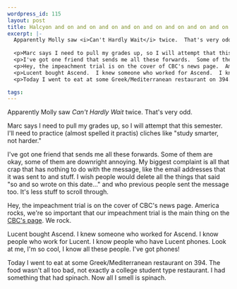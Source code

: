 ```yaml
--- 
wordpress_id: 115
layout: post
title: Halcyon and on and on and on and on and on and on and on and on and on and on and on
excerpt: |-
  Apparently Molly saw <i>Can't Hardly Wait</i> twice.  That's very odd.  
  
  <p>Marc says I need to pull my grades up, so I will attempt that this semester.  I'll need to practice (almost spelled it practis) cliches like "study smarter, not harder."
  <p>I've got one friend that sends me all these forwards.  Some of them are okay, some of them are downright annoying.  My biggest complaint is all that crap that has nothing to do with the message, like the email addresses that it was sent to and stuff.  I wish people would delete all the things that said "so and so wrote on this date..." and who previous people sent the message too.  It's less stuff to scroll through.
  <p>Hey, the impeachment trial is on the cover of CBC's news page.  America rocks, we're so important that our impeachment trial is the main thing on the <a href="http://www.cbcnews.cbc.ca/">CBC's page</a>.  We rock.
  <p>Lucent bought Ascend.  I knew someone who worked for Ascend.  I know people who work for Lucent.  I know people who have Lucent phones.  Look at me, I'm so cool, I know all these people.  I've got phones!
  <p>Today I went to eat at some Greek/Mediterranean restaurant on 394.  The food wasn't all too bad, not exactly a college student type restaurant.  I had something that had spinach.  Now all I smell is spinach.

tags: 
---
```


Apparently Molly saw <i>Can't Hardly Wait</i> twice.  That's very odd.  

<p>Marc says I need to pull my grades up, so I will attempt that this semester.  I'll need to practice (almost spelled it practis) cliches like "study smarter, not harder."
<p>I've got one friend that sends me all these forwards.  Some of them are okay, some of them are downright annoying.  My biggest complaint is all that crap that has nothing to do with the message, like the email addresses that it was sent to and stuff.  I wish people would delete all the things that said "so and so wrote on this date..." and who previous people sent the message too.  It's less stuff to scroll through.
<p>Hey, the impeachment trial is on the cover of CBC's news page.  America rocks, we're so important that our impeachment trial is the main thing on the <a href="http://www.cbcnews.cbc.ca/">CBC's page</a>.  We rock.
<p>Lucent bought Ascend.  I knew someone who worked for Ascend.  I know people who work for Lucent.  I know people who have Lucent phones.  Look at me, I'm so cool, I know all these people.  I've got phones!
<p>Today I went to eat at some Greek/Mediterranean restaurant on 394.  The food wasn't all too bad, not exactly a college student type restaurant.  I had something that had spinach.  Now all I smell is spinach.

